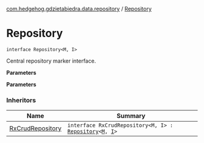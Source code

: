 [com.hedgehog.gdzietabiedra.data.repository](index.md) / [Repository](./-repository.md)

# Repository

`interface Repository<M, I>`

Central repository marker interface.

**Parameters**

**Parameters**

### Inheritors

| Name | Summary |
|---|---|
| [RxCrudRepository](-rx-crud-repository/index.md) | `interface RxCrudRepository<M, I> : `[`Repository`](./-repository.md)`<`[`M`](-rx-crud-repository/index.md#M)`, `[`I`](-rx-crud-repository/index.md#I)`>` |
